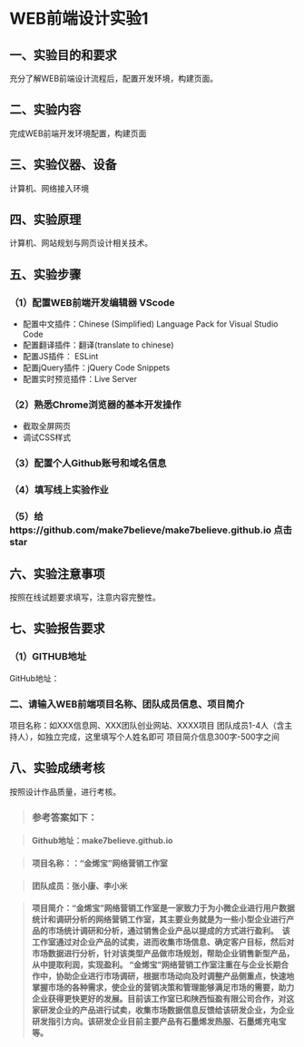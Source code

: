 # WEB前端设计实验1

## 一、实验目的和要求

充分了解WEB前端设计流程后，配置开发环境，构建页面。

## 二、实验内容

完成WEB前端开发环境配置，构建页面

## 三、实验仪器、设备

计算机、网络接入环境

## 四、实验原理

计算机、网站规划与网页设计相关技术。

## 五、实验步骤

### （1）配置WEB前端开发编辑器 VScode

- 配置中文插件：Chinese (Simplified) Language Pack for Visual Studio Code
- 配置翻译插件：翻译(translate to chinese)
- 配置JS插件： ESLint
- 配置jQuery插件：jQuery Code Snippets
- 配置实时预览插件：Live Server

### （2）熟悉Chrome浏览器的基本开发操作

- 截取全屏网页
- 调试CSS样式

### （3）配置个人Github账号和域名信息

### （4）填写线上实验作业

### （5）给https://github.com/make7believe/make7believe.github.io 点击 star

## 六、实验注意事项

按照在线试题要求填写，注意内容完整性。

## 七、实验报告要求

### （1）GITHUB地址

GitHub地址：

### 二、请输入WEB前端项目名称、团队成员信息、项目简介

项目名称：如XXX信息网、XXX团队创业网站、XXXX项目
团队成员1-4人（含主持人），如独立完成，这里填写个人姓名即可
项目简介信息300字-500字之间

## 八、实验成绩考核

按照设计作品质量，进行考核。

> ### 参考答案如下：

>#### Github地址：make7believe.github.io

>#### 项目名称：：“金烯宝”网络营销工作室

>#### 团队成员：张小康、李小米

 >#### 项目简介：“金烯宝”网络营销工作室是一家致力于为小微企业进行用户数据统计和调研分析的网络营销工作室，其主要业务就是为一些小型企业进行产品的市场统计调研和分析，通过销售企业产品以提成的方式进行盈利。  该工作室通过对企业产品的试卖，进而收集市场信息、确定客户目标，然后对市场数据进行分析，针对该类型产品做市场规划，帮助企业销售新型产品，从中提取利润，实现盈利。 “金烯宝”网络营销工作室注重在与企业长期合作中，协助企业进行市场调研，根据市场动向及时调整产品侧重点，快速地掌握市场的各种需求，使企业的营销决策和管理能够满足市场的需要，助力企业获得更快更好的发展。目前该工作室已和陕西恒盈有限公司合作，对这家研发企业的产品进行试卖，收集市场数据信息反馈给该研发企业，为企业研发指引方向。该研发企业目前主要产品有石墨烯发热服、石墨烯充电宝等。